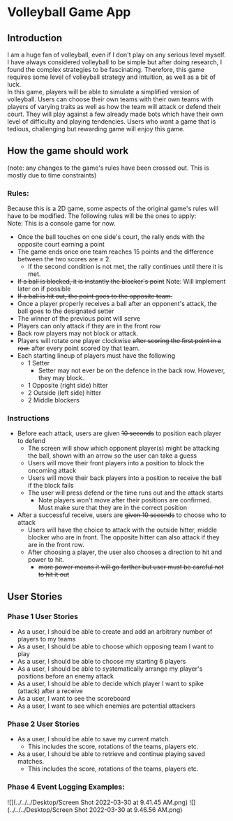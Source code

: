 
# Volleyball Game App

## Introduction

I am a huge fan of volleyball, even if I don't play on any serious level myself. 
I have always considered volleyball to be simple but after doing research, I found 
the complex strategies to be fascinating. 
Therefore, this game requires some level of volleyball strategy and intuition, as well as 
a bit of luck. </br>
In this game, players will be able to simulate a simplified version of volleyball. 
Users can choose their own teams with their own teams with players of varying traits as well as
how the team will attack or defend their court. 
They will play against a few already made bots which have their own level of difficulty 
and playing tendencies. 
Users who want a game that is tedious, challenging but rewarding game will enjoy this game. 

## How the game should work
(note: any changes to the game's rules have been crossed out. This is mostly due to time constraints)
### Rules: 
Because this is a 2D game, some aspects of the original game's rules will have to be modified. 
The following rules will be the ones to apply: </br> Note: This is a console game for now.
- Once the ball touches on one side's court, the rally ends with the opposite court earning a point
- The game ends once one team reaches 15 points and the difference between the two scores are ≥ 2. 
  - If the second condition is not met, the rally continues until there it is met. 
- ~~If a ball is blocked, it is instantly the blocker's point~~ Note: Will implement later on if possible
- ~~If a ball is hit out, the point goes to the opposite team.~~ 
- Once a player properly receives a ball after an opponent's attack, the ball goes to the designated setter
- The winner of the previous point will serve
- Players can only attack if they are in the front row
- Back row players may not block or attack. 
- Players will rotate one player clockwise ~~after scoring the first point in a row.~~ after every point scored by that team.
- Each starting lineup of players must have the following
  - 1 Setter
    - Setter may not ever be on the defence in the back row. However, they may block. 
  - 1 Opposite (right side) hitter
  - 2 Outside (left side) hitter
  - 2 Middle blockers


### Instructions
- Before each attack, users are given ~~10 seconds~~ to position each player to defend
  - The screen will show which opponent player(s) might be attacking the ball, shown with an arrow so the user can take a guess
  - Users will move their front players into a position to block the oncoming attack
  - Users will move their back players into a position to receive the ball if the block fails
  - The user will press defend or the time runs out and the attack starts
    - Note players won't move after their positions are confirmed. Must make sure that they are in the correct position
- After a successful receive, users are ~~given 10 seconds~~ to choose who to attack
  - Users will have the choice to attack with the outside hitter, middle blocker who are in front. The opposite hitter can also attack if they are in the front row.
  - After choosing a player, the user also chooses a direction to hit and power to hit. 
    - ~~more power means it will go farther but user must be careful not to hit it out~~



## User Stories

### Phase 1 User Stories
- As a user, I should be able to create and add an arbitrary number of players to my teams
- As a user, I should be able to choose which opposing team I want to play
- As a user, I should be able to choose my starting 6 players
- As a user, I should be able to systematically arrange my player's positions before an enemy attack
- As a user, I should be able to decide which player I want to spike (attack) after a receive
- As a user, I want to see the scoreboard
- As a user, I want to see which enemies are potential attackers

### Phase 2 User Stories
 
- As a user, I should be able to save my current match. 
  - This includes the score, rotations of the teams, players etc.
- As a user, I should be able to retrieve and continue playing saved matches.
  - This includes the score, rotations of the teams, players etc.

### Phase 4 Event Logging Examples:

![](../../../Desktop/Screen Shot 2022-03-30 at 9.41.45 AM.png)
![](../../../Desktop/Screen Shot 2022-03-30 at 9.46.56 AM.png)